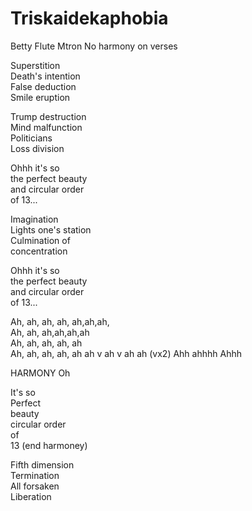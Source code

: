 # Triskaidekaphobia

Betty
Flute Mtron
No harmony on verses

Superstition  
Death's intention  
False deduction  
Smile eruption  

Trump destruction  
Mind malfunction  
Politicians  
Loss division  

Ohhh it's so  
the perfect beauty  
and circular order  
of 13...  

Imagination  
Lights one's station  
Culmination of  
concentration  

Ohhh it's so  
the perfect beauty  
and circular order  
of 13...

Ah, ah, ah, ah, ah,ah,ah,  
Ah, ah, ah,ah,ah,ah  
Ah, ah, ah, ah, ah  
Ah, ah, ah, ah, ah ah v ah v ah ah (vx2)
Ahh ahhhh Ahhh


HARMONY
Oh  

It's so  
Perfect  
beauty  
circular
order  
of  
13
(end harmoney)

Fifth dimension  
Termination  
All forsaken  
Liberation  
